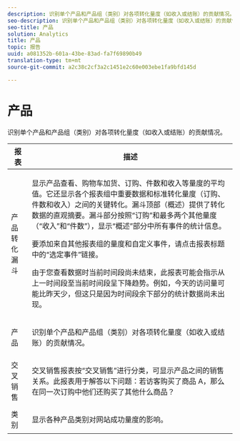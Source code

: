 ```yaml
---
description: 识别单个产品和产品组（类别）对各项转化量度（如收入或结账）的贡献情况。
seo-description: 识别单个产品和产品组（类别）对各项转化量度（如收入或结账）的贡献情况。
seo-title: 产品
solution: Analytics
title: 产品
topic: 报告
uuid: a081352b-601a-43be-83ad-fa7f69890b49
translation-type: tm+mt
source-git-commit: a2c38c2cf3a2c1451e2c60e003ebe1fa9bfd145d

---
```



# 产品

识别单个产品和产品组（类别）对各项转化量度（如收入或结账）的贡献情况。

<table id="table_E8F96FC92BF44993B79DD3D6AFABCB60"> 
 <thead> 
  <tr> 
   <th colname="col1" class="entry"> 报表 </th> 
   <th colname="col2" class="entry"> 描述 </th> 
  </tr> 
 </thead>
 <tbody> 
  <tr> 
   <td colname="col1"> 产品转化漏斗 </td> 
   <td colname="col2"> <p> 显示产品查看、购物车加货、订购、件数和收入等量度的平均值。它还显示各个报表组中重要数据和标准转化量度（订购、件数和收入）之间的关键转化。漏斗顶部（概述）提供了转化数据的直观摘要。漏斗部分按照“订购”和最多两个其他量度（“收入”和“件数”），显示“概述”部分中所有事件的统计信息。 </p> <p>要添加来自其他报表组的量度和自定义事件，请点击报表标题中的“选定事件”<span class="uicontrol"></span>链接。 </p> <p>由于您查看数据时当前时间段尚未结束，此报表可能会指示从上一时间段至当前时间段呈下降趋势。例如，今天的访问量可能比昨天少，但这只是因为时间段余下部分的统计数据尚未出现。 </p> </td> 
  </tr> 
  <tr> 
   <td colname="col1"> 产品 </td> 
   <td colname="col2"> <p> 识别单个产品和产品组（类别）对各项转化量度（如收入或结账）的贡献情况。 </p> </td> 
  </tr> 
  <tr> 
   <td colname="col1"> 交叉销售 </td> 
   <td colname="col2"> <p> 交叉销售报表按“交叉销售”进行分类，可显示产品之间的销售关系。此报表用于解答以下问题：若访客购买了商品 A，那么在同一次订购中他们还购买了其他什么商品？ </p> </td> 
  </tr> 
  <tr> 
   <td colname="col1"> 类别 </td> 
   <td colname="col2"> <p> 显示各种产品类别对网站成功量度的影响。 </p> </td> 
  </tr> 
 </tbody> 
</table>

